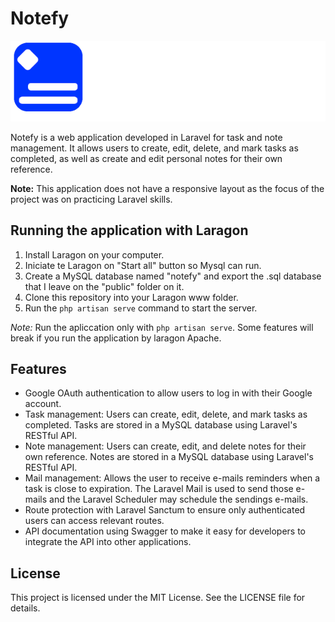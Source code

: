 # Notefy

![Notefy Logo](public/img/notefy-logo-white.png)

Notefy is a web application developed in Laravel for task and note management. It allows users to create, edit, delete, and mark tasks as completed, as well as create and edit personal notes for their own reference.

**Note:** This application does not have a responsive layout as the focus of the project was on practicing Laravel skills.

## Running the application with Laragon

1. Install Laragon on your computer.
2. Iniciate te Laragon on "Start all" button so Mysql can run.
3. Create a MySQL database named "notefy" and export the .sql database that I leave on the "public" folder on it.
4. Clone this repository into your Laragon www folder.
5. Run the `php artisan serve` command to start the server.

*Note:* Run the apliccation only with `php artisan serve`. Some features will break if you run the application by laragon Apache.

## Features

- Google OAuth authentication to allow users to log in with their Google account.
- Task management: Users can create, edit, delete, and mark tasks as completed. Tasks are stored in a MySQL database using Laravel's RESTful API.
- Note management: Users can create, edit, and delete notes for their own reference. Notes are stored in a MySQL database using Laravel's RESTful API.
- Mail management: Allows the user to receive e-mails reminders when a task is close to expiration. The Laravel Mail is used to send those e-mails and the Laravel Scheduler may schedule the sendings e-mails.
- Route protection with Laravel Sanctum to ensure only authenticated users can access relevant routes.
- API documentation using Swagger to make it easy for developers to integrate the API into other applications.

## License

This project is licensed under the MIT License. See the LICENSE file for details.
